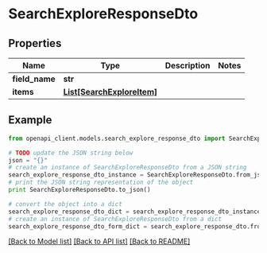 # SearchExploreResponseDto


## Properties
Name | Type | Description | Notes
------------ | ------------- | ------------- | -------------
**field_name** | **str** |  | 
**items** | [**List[SearchExploreItem]**](SearchExploreItem.md) |  | 

## Example

```python
from openapi_client.models.search_explore_response_dto import SearchExploreResponseDto

# TODO update the JSON string below
json = "{}"
# create an instance of SearchExploreResponseDto from a JSON string
search_explore_response_dto_instance = SearchExploreResponseDto.from_json(json)
# print the JSON string representation of the object
print SearchExploreResponseDto.to_json()

# convert the object into a dict
search_explore_response_dto_dict = search_explore_response_dto_instance.to_dict()
# create an instance of SearchExploreResponseDto from a dict
search_explore_response_dto_form_dict = search_explore_response_dto.from_dict(search_explore_response_dto_dict)
```
[[Back to Model list]](../README.md#documentation-for-models) [[Back to API list]](../README.md#documentation-for-api-endpoints) [[Back to README]](../README.md)


